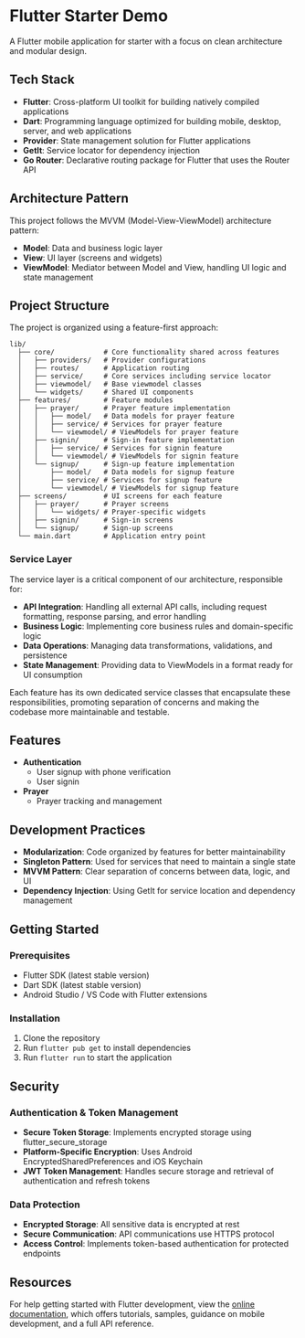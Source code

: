 # Flutter Starter Demo

A Flutter mobile application for starter with a focus on clean architecture and modular design.

## Tech Stack

- **Flutter**: Cross-platform UI toolkit for building natively compiled applications
- **Dart**: Programming language optimized for building mobile, desktop, server, and web applications
- **Provider**: State management solution for Flutter applications
- **GetIt**: Service locator for dependency injection
- **Go Router**: Declarative routing package for Flutter that uses the Router API

## Architecture Pattern

This project follows the MVVM (Model-View-ViewModel) architecture pattern:

- **Model**: Data and business logic layer
- **View**: UI layer (screens and widgets)
- **ViewModel**: Mediator between Model and View, handling UI logic and state management

## Project Structure

The project is organized using a feature-first approach:

```
lib/
  ├── core/            # Core functionality shared across features
  │   ├── providers/   # Provider configurations
  │   ├── routes/      # Application routing
  │   ├── service/     # Core services including service locator
  │   ├── viewmodel/   # Base viewmodel classes
  │   └── widgets/     # Shared UI components
  ├── features/        # Feature modules
  │   ├── prayer/      # Prayer feature implementation
  │   │   ├── model/   # Data models for prayer feature
  │   │   ├── service/ # Services for prayer feature
  │   │   └── viewmodel/ # ViewModels for prayer feature
  │   ├── signin/      # Sign-in feature implementation
  │   │   ├── service/ # Services for signin feature
  │   │   └── viewmodel/ # ViewModels for signin feature
  │   └── signup/      # Sign-up feature implementation
  │       ├── model/   # Data models for signup feature
  │       ├── service/ # Services for signup feature
  │       └── viewmodel/ # ViewModels for signup feature
  ├── screens/         # UI screens for each feature
  │   ├── prayer/      # Prayer screens
  │   │   └── widgets/ # Prayer-specific widgets
  │   ├── signin/      # Sign-in screens
  │   └── signup/      # Sign-up screens
  └── main.dart        # Application entry point
```

### Service Layer

The service layer is a critical component of our architecture, responsible for:

- **API Integration**: Handling all external API calls, including request formatting, response parsing, and error handling
- **Business Logic**: Implementing core business rules and domain-specific logic
- **Data Operations**: Managing data transformations, validations, and persistence
- **State Management**: Providing data to ViewModels in a format ready for UI consumption

Each feature has its own dedicated service classes that encapsulate these responsibilities, promoting separation of concerns and making the codebase more maintainable and testable.

## Features

- **Authentication**
  - User signup with phone verification
  - User signin
- **Prayer**
  - Prayer tracking and management

## Development Practices

- **Modularization**: Code organized by features for better maintainability
- **Singleton Pattern**: Used for services that need to maintain a single state
- **MVVM Pattern**: Clear separation of concerns between data, logic, and UI
- **Dependency Injection**: Using GetIt for service location and dependency management

## Getting Started

### Prerequisites

- Flutter SDK (latest stable version)
- Dart SDK (latest stable version)
- Android Studio / VS Code with Flutter extensions

### Installation

1. Clone the repository
2. Run `flutter pub get` to install dependencies
3. Run `flutter run` to start the application

## Security

### Authentication & Token Management

- **Secure Token Storage**: Implements encrypted storage using flutter_secure_storage
- **Platform-Specific Encryption**: Uses Android EncryptedSharedPreferences and iOS Keychain
- **JWT Token Management**: Handles secure storage and retrieval of authentication and refresh tokens

### Data Protection

- **Encrypted Storage**: All sensitive data is encrypted at rest
- **Secure Communication**: API communications use HTTPS protocol
- **Access Control**: Implements token-based authentication for protected endpoints

## Resources

For help getting started with Flutter development, view the
[online documentation](https://docs.flutter.dev/), which offers tutorials,
samples, guidance on mobile development, and a full API reference.
